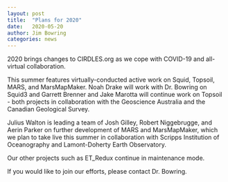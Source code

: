 ```yaml
---
layout: post
title:  "Plans for 2020"
date:   2020-05-20
author: Jim Bowring
categories: news
---
```


2020 brings changes to CIRDLES.org as we cope with COVID-19 and all-virtual
collaboration.

This summer features virtually-conducted active work on Squid, Topsoil, MARS, and MarsMapMaker.
Noah Drake will work with Dr. Bowring on Squid3 and Garrett Brenner and Jake Marotta
will continue work on Topsoil - both projects in collaboration with the Geoscience
Australia and the Canadian Geological Survey.

Julius Walton is leading a team of Josh Gilley, Robert Niggebrugge, and Aerin Parker
on further development of MARS and MarsMapMaker, which we plan to take live this summer
in collaboration with Scripps Institution of Oceanography and  Lamont-Doherty Earth Observatory.

Our other projects such as ET_Redux continue in maintenance mode.

If you would like to join our efforts, please contact Dr. Bowring.
